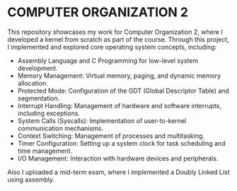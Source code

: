 # COMPUTER ORGANIZATION 2
This repository showcases my work for Computer Organization 2, where I developed a kernel from scratch as part of the course. Through this project, I implemented and explored core operating system concepts, including:

- Assembly Language and C Programming for low-level system development.
- Memory Management: Virtual memory, paging, and dynamic memory allocation.
- Protected Mode: Configuration of the GDT (Global Descriptor Table) and segmentation.
- Interrupt Handling: Management of hardware and software interrupts, including exceptions.
- System Calls (Syscalls): Implementation of user-to-kernel communication mechanisms.
- Context Switching: Management of processes and multitasking.
- Timer Configuration: Setting up a system clock for task scheduling and time management.
- I/O Management: Interaction with hardware devices and peripherals.

Also I uploaded a mid-term exam, where I implemented a Doubly Linked List using assembly.

